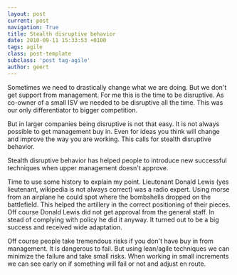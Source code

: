 ```yaml
---
layout: post
current: post
navigation: True
title: Stealth disruptive behavior
date: 2010-09-11 15:33:53 +0100
tags: agile
class: post-template
subclass: 'post tag-agile'
author: geert
---
```


Sometimes we need to drastically change what we are doing. But we don't get support from management. For me this is the time to be disruptive. As co-owner of a small ISV we needed to be disruptive all the time. This was our only differentiator to bigger competition.

But in larger companies being disruptive is not that easy. It is not always possible to get management buy in. Even for ideas you think will change and improve the way you are working. This calls for stealth disruptive behavior.

Stealth disruptive behavior has helped people to introduce new successful techniques when upper management doesn't approve.

Time to use some history to explain my point. Lieutenant Donald Lewis (yes lieutenant, wikipedia is not always correct) was a radio expert. Using morse from an airplane he could spot where the bombshells dropped on the battlefield. This helped the artillery in the correct positioning of their pieces. Off course Donald Lewis did not get approval from the general staff. In stead of complying with policy he did it anyway. It turned out to be a big success and received wide adaptation.

Off course people take tremendous risks if you don't have buy in from management. It is dangerous to fail. But using lean/agile techniques we can minimize the failure and take small risks. When working in small increments we can see early on if something will fail or not and adjust en route.
